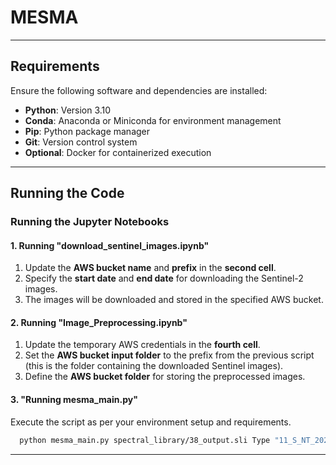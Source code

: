 # MESMA

---

## Requirements

Ensure the following software and dependencies are installed:

- **Python**: Version 3.10
- **Conda**: Anaconda or Miniconda for environment management
- **Pip**: Python package manager
- **Git**: Version control system
- **Optional**: Docker for containerized execution

---


## Running the Code

### Running the Jupyter Notebooks

#### **1. Running "download_sentinel_images.ipynb"**

1. Update the **AWS bucket name** and **prefix** in the **second cell**.
2. Specify the **start date** and **end date** for downloading the Sentinel-2 images.
3. The images will be downloaded and stored in the specified AWS bucket.

#### **2. Running "Image_Preprocessing.ipynb"**

1. Update the temporary AWS credentials in the **fourth cell**.
2. Set the **AWS bucket input folder** to the prefix from the previous script (this is the folder containing the downloaded Sentinel images).
3. Define the **AWS bucket folder** for storing the preprocessed images.

#### **3. "Running mesma_main.py"**
Execute the script as per your environment setup and requirements. 

 ```bash
   python mesma_main.py spectral_library/38_output.sli Type "11_S_NT_2024_9_11.tif"
   ```


---


